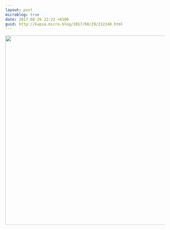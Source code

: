 ```yaml
---
layout: post
microblog: true
date: 2017-08-29 22:22 +0100
guid: http://kapsa.micro.blog/2017/08/29/212248.html
---
```



<img src="http://jeankapsa.com/uploads/2017/81ca2eb7c4.jpg" width="600" height="599" />
